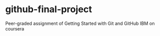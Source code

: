 # github-final-project
Peer-graded assignment of Getting Started with Git and GitHub  IBM on coursera
